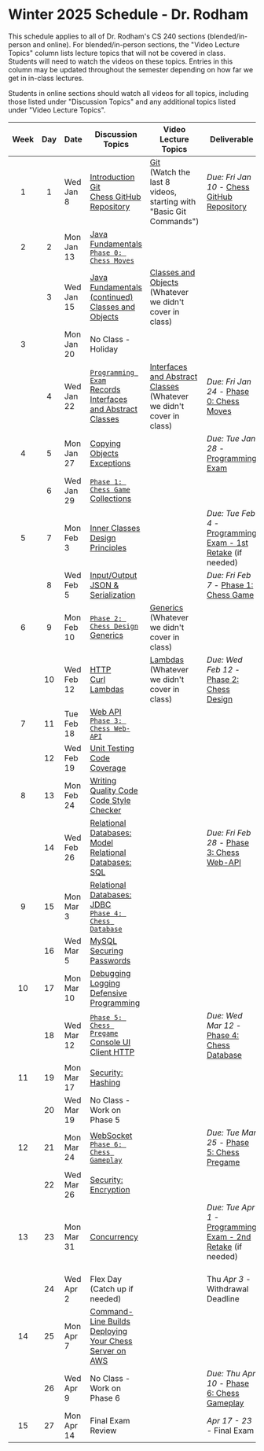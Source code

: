 # Winter 2025 Schedule - Dr. Rodham
This schedule applies to all of Dr. Rodham's CS 240 sections (blended/in-person and online). For blended/in-person sections, the "Video Lecture Topics" column lists lecture topics that will not be covered in class. Students will need to watch the videos on these topics. Entries in this column may be updated throughout the semester depending on how far we get in in-class lectures.

Students in online sections should watch all videos for all topics, including those listed under "Discussion Topics" and any additional topics listed under "Video Lecture Topics".


| Week | Day | Date       | Discussion Topics                                                | Video Lecture Topics            | Deliverable                              |
| :--: | :-: | ---------- | ----------------------------------------------------------------- | ------------------------------- | ---------------------------------------- |
|  1   |  1  | Wed Jan 8  | [Introduction](https://github.com/softwareconstruction240/softwareconstruction/blob/main/instruction/introduction/introduction.md)<br /> [Git](https://github.com/softwareconstruction240/softwareconstruction/blob/main/instruction/git/git.md)<br /> [Chess GitHub Repository](https://github.com/softwareconstruction240/softwareconstruction/blob/main/chess/chess-github-repository/chess-github-repository.md) | [Git](https://github.com/softwareconstruction240/softwareconstruction/blob/main/instruction/git/git.md)<br/>(Watch the last 8 videos, starting with "Basic Git Commands") | _Due: Fri Jan 10_ - [Chess GitHub Repository](https://github.com/softwareconstruction240/softwareconstruction/blob/main/chess/chess-github-repository/chess-github-repository.md) |
|  2   |  2  | Mon Jan 13 | [Java Fundamentals](https://github.com/softwareconstruction240/softwareconstruction/blob/main/instruction/java-fundamentals/java-fundamentals.md)<br/> [`Phase 0: Chess Moves`](https://github.com/softwareconstruction240/softwareconstruction/blob/main/chess/0-chess-moves/chess-moves.md) | | |
|      |  3  | Wed Jan 15 | [Java Fundamentals (continued)](https://github.com/softwareconstruction240/softwareconstruction/blob/main/instruction/java-fundamentals/java-fundamentals.md)<br /> [Classes and Objects](https://github.com/softwareconstruction240/softwareconstruction/blob/main/instruction/classes-and-objects/classes-and-objects.md) | [Classes and Objects](https://github.com/softwareconstruction240/softwareconstruction/blob/main/instruction/classes-and-objects/classes-and-objects.md)<br /> (Whatever we didn't cover in class)  | |
|  3  |     | Mon Jan 20  | No Class - Holiday | | |
|     |  4  | Wed Jan 22 | [`Programming Exam`](https://github.com/softwareconstruction240/softwareconstruction/blob/main/instruction/programming-exam/programming-exam.md) <br /> [Records](https://github.com/softwareconstruction240/softwareconstruction/blob/main/instruction/records/records.md)<br /> [Interfaces and Abstract Classes](https://github.com/softwareconstruction240/softwareconstruction/blob/main/instruction/interfaces-abstract-classes/interfaces-and-abstract-classes.md)<br /> | [Interfaces and Abstract Classes](https://github.com/softwareconstruction240/softwareconstruction/blob/main/instruction/interfaces-abstract-classes/interfaces-and-abstract-classes.md)<br /> (Whatever we didn't cover in class) | _Due: Fri Jan 24_ - [Phase 0: Chess Moves](https://github.com/softwareconstruction240/softwareconstruction/blob/main/chess/0-chess-moves/chess-moves.md) |
|  4  |  5  | Mon Jan 27 | [Copying Objects](https://github.com/softwareconstruction240/softwareconstruction/blob/main/instruction/copying-objects/copying-objects.md)<br/> [Exceptions](https://github.com/softwareconstruction240/softwareconstruction/blob/main/instruction/exceptions/exceptions.md) | | _Due: Tue Jan 28_ - [Programming Exam](https://github.com/softwareconstruction240/softwareconstruction/blob/main/instruction/programming-exam/programming-exam.md) |
|      |  6  | Wed Jan 29 |[`Phase 1: Chess Game`](https://github.com/softwareconstruction240/softwareconstruction/blob/main/chess/1-chess-game/chess-game.md)<br />  [Collections](https://github.com/softwareconstruction240/softwareconstruction/blob/main/instruction/collections/collections.md)<br/> | | |
|   5  |  7  | Mon Feb 3 | [Inner Classes](https://github.com/softwareconstruction240/softwareconstruction/blob/main/instruction/inner-classes/inner-classes.md)<br/> [Design Principles](https://github.com/softwareconstruction240/softwareconstruction/blob/main/instruction/design-principles/design-principles.md) | | _Due: Tue Feb 4_ - [Programming Exam - 1st Retake](https://github.com/softwareconstruction240/softwareconstruction/blob/main/instruction/programming-exam/programming-exam.md) (if needed) |
|      |  8  | Wed Feb 5 | [Input/Output](https://github.com/softwareconstruction240/softwareconstruction/blob/main/instruction/io/io.md)<br/> [JSON & Serialization](https://github.com/softwareconstruction240/softwareconstruction/blob/main/instruction/json/json.md)<br/> |  | _Due: Fri Feb 7_ - [Phase 1: Chess Game](https://github.com/softwareconstruction240/softwareconstruction/blob/main/chess/1-chess-game/chess-game.md) |
|  6   |  9  | Mon Feb 10 | [`Phase 2: Chess Design`](https://github.com/softwareconstruction240/softwareconstruction/blob/main/chess/2-server-design/server-design.md)<br/> [Generics](https://github.com/softwareconstruction240/softwareconstruction/blob/main/instruction/generics/generics.md)<br/> | [Generics](https://github.com/softwareconstruction240/softwareconstruction/blob/main/instruction/generics/generics.md)<br/> (Whatever we didn't cover in class)<br/> | |
|      | 10  | Wed Feb 12 | [HTTP](https://github.com/softwareconstruction240/softwareconstruction/blob/main/instruction/http/http.md)<br /> [Curl](https://github.com/softwareconstruction240/softwareconstruction/blob/main/instruction/curl/curl.md)<br/>[Lambdas](https://github.com/softwareconstruction240/softwareconstruction/blob/main/instruction/lambdas/lambdas.md)<br/> |[Lambdas](https://github.com/softwareconstruction240/softwareconstruction/blob/main/instruction/lambdas/lambdas.md)<br/> (Whatever we didn't cover in class)  | _Due: Wed Feb 12_ - [Phase 2: Chess Design](https://github.com/softwareconstruction240/softwareconstruction/blob/main/chess/2-server-design/server-design.md) |
|  7   | 11  | Tue Feb 18 | [Web API](https://github.com/softwareconstruction240/softwareconstruction/blob/main/instruction/web-api/web-api.md)<br/>[`Phase 3: Chess Web-API`](https://github.com/softwareconstruction240/softwareconstruction/blob/main/chess/3-web-api/web-api.md) | |  |
|      | 12  | Wed Feb 19 | [Unit Testing](https://github.com/softwareconstruction240/softwareconstruction/blob/main/instruction/unit-testing/unit-testing.md)<br /> [Code Coverage](https://github.com/softwareconstruction240/softwareconstruction/blob/main/instruction/code-coverage/code-coverage.md) | |  |
|  8   |  13 | Mon Feb 24 | [Writing Quality Code](https://github.com/softwareconstruction240/softwareconstruction/blob/main/instruction/quality-code/quality-code.md)<br /> [Code Style Checker](https://github.com/softwareconstruction240/softwareconstruction/blob/main/instruction/style-checker/style-checker.md) | | |
|     | 14  | Wed Feb 26 | [Relational Databases: Model](https://github.com/softwareconstruction240/softwareconstruction/blob/main/instruction/db-model/db-model.md)<br /> [Relational Databases: SQL](https://github.com/softwareconstruction240/softwareconstruction/blob/main/instruction/db-sql/db-sql.md)| |  _Due: Fri Feb 28_ - [Phase 3: Chess Web-API](https://github.com/softwareconstruction240/softwareconstruction/blob/main/chess/3-web-api/web-api.md)  |
|  9   | 15  | Mon Mar 3 | [Relational Databases: JDBC](https://github.com/softwareconstruction240/softwareconstruction/blob/main/instruction/db-jdbc/db-jdbc.md)<br/> [`Phase 4: Chess Database`](https://github.com/softwareconstruction240/softwareconstruction/blob/main/chess/4-database/database.md) | | |
|      | 16  | Wed Mar 5  | [MySQL](https://github.com/softwareconstruction240/softwareconstruction/blob/main/instruction/mysql/mysql.md)<br />[Securing Passwords](https://github.com/softwareconstruction240/softwareconstruction/blob/main/instruction/securing-passwords/securing-passwords.md) | | |
|  10  | 17  | Mon Mar 10  | [Debugging](https://github.com/softwareconstruction240/softwareconstruction/blob/main/instruction/debugging/debugging.md)<br/>  [Logging](https://github.com/softwareconstruction240/softwareconstruction/blob/main/instruction/logging/logging.md)<br/> [Defensive Programming](https://github.com/softwareconstruction240/softwareconstruction/blob/main/instruction/defensive-programming/defensive-programming.md)<br/> | | |
|      | 18  | Wed Mar 12 | [`Phase 5: Chess Pregame`](https://github.com/softwareconstruction240/softwareconstruction/blob/main/chess/5-pregame/pregame.md)<br/> [Console UI](https://github.com/softwareconstruction240/softwareconstruction/blob/main/instruction/console-ui/console-ui.md)<br/> [Client HTTP](https://github.com/softwareconstruction240/softwareconstruction/blob/main/instruction/web-api/web-api.md)<br /> | | _Due: Wed Mar 12_ - [Phase 4: Chess Database](https://github.com/softwareconstruction240/softwareconstruction/blob/main/chess/4-database/database.md) |
|  11  | 19  | Mon Mar 17 | [Security: Hashing](https://github.com/softwareconstruction240/softwareconstruction/blob/main/instruction/computer-security/computer-security.md)<br /> | | |
|      | 20  | Wed Mar 19 | No Class - Work on Phase 5 | | |
|  12  | 21  | Mon Mar 24 | [WebSocket](https://github.com/softwareconstruction240/softwareconstruction/blob/main/instruction/websocket/websocket.md)<br />[`Phase 6: Chess Gameplay`](https://github.com/softwareconstruction240/softwareconstruction/blob/main/chess/6-gameplay/gameplay.md) | |  _Due: Tue Mar 25_ - [Phase 5: Chess Pregame](https://github.com/softwareconstruction240/softwareconstruction/blob/main/chess/5-pregame/pregame.md)  |
|      | 22  | Wed Mar 26 | [Security: Encryption](https://github.com/softwareconstruction240/softwareconstruction/blob/main/instruction/computer-security/computer-security.md) | | |
|  13  | 23  | Mon Mar 31 | [Concurrency](https://github.com/softwareconstruction240/softwareconstruction/blob/main/instruction/concurrency/concurrency.md) | | _Due: Tue Apr 1_ - [Programming Exam - 2nd Retake](https://github.com/softwareconstruction240/softwareconstruction/blob/main/instruction/programming-exam/programming-exam.md) (if needed)<br /><br /> |
|      | 24  | Wed Apr 2  | Flex Day<br/>(Catch up if needed) | | Thu _Apr 3_ - Withdrawal Deadline |
|  14  | 25  | Mon Apr 7  | [Command-Line Builds](https://github.com/softwareconstruction240/softwareconstruction/blob/main/instruction/command-line-builds/command-line-builds.md)<br/> [Deploying Your Chess Server on AWS](https://github.com/softwareconstruction240/softwareconstruction/blob/main/instruction/aws-chess-server/aws-chess-server.md)<br/> | | |
|      | 26  | Wed Apr 9  | No Class - Work on Phase 6 | | _Due: Thu Apr 10_ - [Phase 6: Chess Gameplay](https://github.com/softwareconstruction240/softwareconstruction/blob/main/chess/6-gameplay/gameplay.md) |
|  15  | 27  | Mon Apr 14 | Final Exam Review | | _Apr 17 - 23_ - Final Exam |
